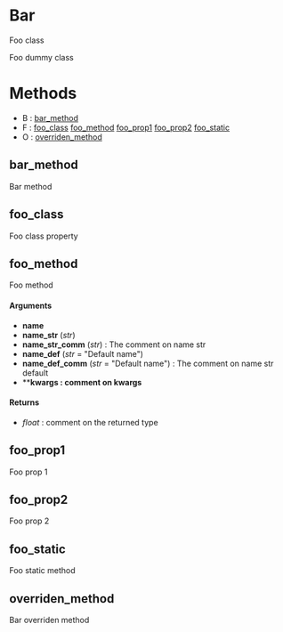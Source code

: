 # Bar



Foo class

Foo dummy class



# Methods
- B : [bar_method](#bar_method) 
- F : [foo_class](#foo_class) [foo_method](#foo_method) [foo_prop1](#foo_prop1) [foo_prop2](#foo_prop2) [foo_static](#foo_static) 
- O : [overriden_method](#overriden_method) 

## bar_method

Bar method





## foo_class

Foo class property





## foo_method

Foo method



#### Arguments
- **name**
- **name_str** (_str_)
- **name_str_comm** (_str_) : The comment on name str
- **name_def** (_str_ = "Default name")
- **name_def_comm** (_str_ = "Default name") : The comment on name str default
- ****kwargs : comment on kwargs**

#### Returns
- _float_ : comment on the returned type



## foo_prop1

Foo prop 1





## foo_prop2

Foo prop 2





## foo_static

Foo static method





## overriden_method

Bar overriden method






